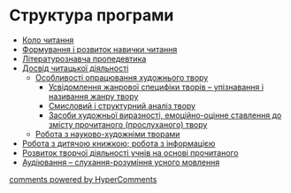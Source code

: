 <div id="hypercomments_widget" class="js-hypercomments-widget invisible"></div>

# Структура програми

  * [Коло читання](kolo_chitannya.md)
  * [Формування і розвиток навички читання](formuvannya_i_rozvitok_navichki_chitannya.md)
  * [Літературознавча пропедевтика](literaturoznavcha_propedevtika.md)
  * [Досвід читацької діяльності](dosvid_chitatskoyi_diyalnosti.md)
    * [Особливості опрацювання художнього твору](osoblivosti_opratsyuvannya_khudozhnogo_tvoru.md)
       * [Усвідомлення жанрової специфіки творів – упізнавання і називання жанру твору](usvidomlennya_zhanrovуkh_osoblуvostey_tvoriv.md)
       * [Смисловий і структурний аналіз твору](smуslovуy_i_strukturnуy_analiz_tvoru.md)
       * [Засоби художньої виразності, емоційно-оцінне ставлення до змісту прочитаного (прослуханого) твору](zasobу_khudozhnoyi_vуraznosti_emotsiyno-otsinne_stavlennya_do_zmistu_prochуtanogo_proslukhanogo_tvoru.md)
    * [Робота з науково-художніми творами](robota_z_naukovo-khudozhnimi_tvorami.md)
  * [Робота з дитячою книжкою; робота з інформацією](robota_z_dityachoyu_knizhkoyu_robota_z_informatsiyeyu.md)
  * [Розвиток творчої діяльності учнів на основі прочитаного](rozvitok_tvorchoyi_diyalnosti_uchniv_na_osnovi_prochitanogo.md)
  * [Аудіювання – слухання-розуміння усного мовлення](audyuvannya.md)

<div class="js-hypercomments-container">
<a href="http://hypercomments.com" class="hc-link" title="comments widget">comments powered by HyperComments</a>
</div>
